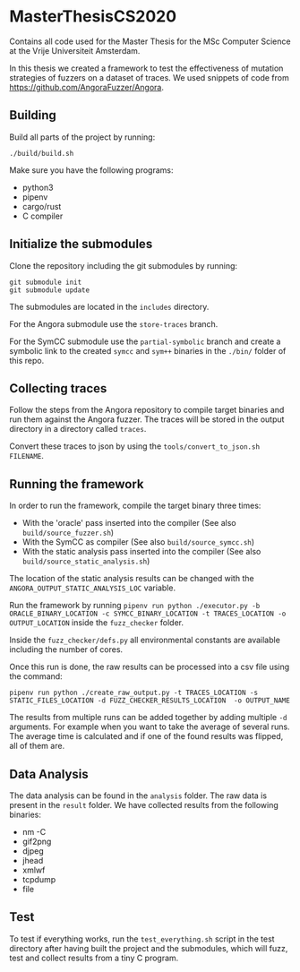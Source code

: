 # MasterThesisCS2020
Contains all code used for the Master Thesis for the MSc Computer Science at the Vrije Universiteit Amsterdam.

In this thesis we created a framework to test the effectiveness of mutation strategies of fuzzers on a dataset of traces.
We used snippets of code from https://github.com/AngoraFuzzer/Angora.

## Building
Build all parts of the project by running:
```
./build/build.sh
```

Make sure you have the following programs:
- python3 
- pipenv
- cargo/rust
- C compiler

## Initialize the submodules

Clone the repository including the git submodules by running:

```
git submodule init
git submodule update
```
The submodules are located in the `includes` directory.

For the Angora submodule use the ``store-traces`` branch.

For the SymCC submodule use the ``partial-symbolic`` branch and create a symbolic link to the created `symcc` and `sym++` binaries in the `./bin/` folder of this repo.

## Collecting traces

Follow the steps from the Angora repository to compile target binaries and run them against the Angora fuzzer.
The traces will be stored in the output directory in a directory called `traces`.

Convert these traces to json by using the `tools/convert_to_json.sh FILENAME`.

## Running the framework
In order to run the framework, compile the target binary three times:
- With the 'oracle' pass inserted into the compiler (See also `build/source_fuzzer.sh`)
- With the SymCC as compiler (See also `build/source_symcc.sh`)
- With the static analysis pass inserted into the compiler (See also `build/source_static_analysis.sh`)

The location of the static analysis results can be changed with the `ANGORA_OUTPUT_STATIC_ANALYSIS_LOC` variable.

Run the framework by running `pipenv run python ./executor.py -b ORACLE_BINARY_LOCATION -c SYMCC_BINARY_LOCATION -t TRACES_LOCATION -o OUTPUT_LOCATION` inside the `fuzz_checker` folder.

Inside the `fuzz_checker/defs.py` all environmental constants are available including the number of cores.

Once this run is done, the raw results can be processed into a csv file using the command:

```pipenv run python ./create_raw_output.py -t TRACES_LOCATION -s STATIC_FILES_LOCATION -d FUZZ_CHECKER_RESULTS_LOCATION  -o OUTPUT_NAME```

The results from multiple runs can be added together by adding multiple `-d` arguments. For example when you want to take the average of several runs. The average time is calculated and if one of the found results was flipped, all of them are.

## Data Analysis

The data analysis can be found in the `analysis` folder.
The raw data is present in the `result` folder. We have collected results from the following binaries:

- nm -C
- gif2png
- djpeg
- jhead
- xmlwf
- tcpdump
- file

## Test

To test if everything works, run the `test_everything.sh` script in the test directory after having built the project and the submodules, which will fuzz, test and collect results from a tiny C program.

